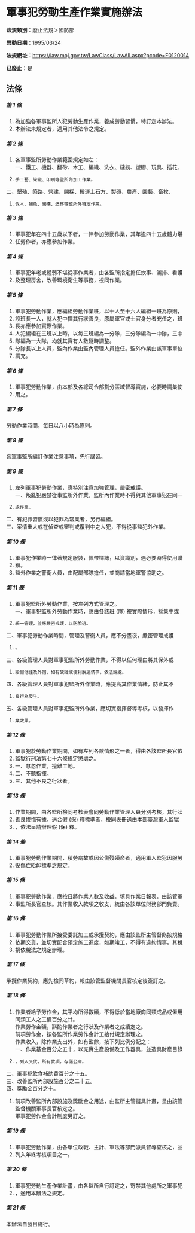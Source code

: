 # 軍事犯勞動生產作業實施辦法

**法規類別**：廢止法規＞國防部

**異動日期**：1995/03/24  

**法規網址**：https://law.moj.gov.tw/LawClass/LawAll.aspx?pcode=F0120014

**已廢止**：是



## 法條
##### 第 1 條
1. 為加強各軍事監所人犯勞動生產作業，養成勞動習慣，特訂定本辦法。
1. 本辦法未規定者，適用其他法令之規定。

##### 第 2 條
1. 各軍事監所勞動作業範圍規定如左：  
一、鐵工、機器、翻砂、木工、編織、洗衣、縫紉、塑膠、玩具、插花、
1.     手工藝、染織、印刷等監所內加工作業。  
二、墾殖、築路、營建、開採、搬運土石方、製磚、農產、園藝、畜牧、
1.     伐木、捕魚、開礦、造林等監所外特定作業。

##### 第 3 條
1. 軍事犯年在四十五歲以下者，一律參加勞動作業，其年逾四十五歲體力堪
1. 任勞作者，亦應參加作業。

##### 第 4 條
1. 軍事犯年老或體弱不堪從事作業者，由各監所指定擔任炊事、灑掃、看護
1. 及整理房舍，改善環境衛生等事務，視同作業。

##### 第 5 條
1. 軍事犯勞動作業，應編組勞動作業班，以十人至十六人編組一班為原則，
1. 設班長一人，就人犯中擇其行狀善良，原屬軍官或士官身分者充任之，班
1. 長亦應參加實際作業。
1. 人犯編組在三班以上時，以每三班編為一分隊，三分隊編為一中隊，三中
1. 隊編為一大隊，均就其實有人數隨時調整。
1. 分隊長以上人員，監內作業由監內管理人員擔任。監外作業由該軍事單位
1. 調充。

##### 第 6 條
1. 軍事犯勞動作業，由本部及各總司令部劃分區域督導實施，必要時調集使
1. 用之。

##### 第 7 條
勞動作業時間，每日以八小時為原則。

##### 第 8 條
各軍事監所編訂作業注意事項，先行講習。

##### 第 9 條
1. 左列軍事犯勞動作業，應特別注意加強管理，嚴密戒護。  
一、叛亂犯嚴禁從事監所外作業，監所內作業時不得與其他軍事犯在同一
1.     處作業。  
二、有犯罪習慣或以犯罪為常業者，另行編組。  
三、案情重大或在偵查或審判或覆判中之人犯，不得從事監犯外作業。

##### 第 10 條
1. 軍事犯作業時一律著規定服裝，佩帶標誌，以資識別，遇必要時得使用聯
1. 鎖。
1. 監外作業之警衛人員，由配屬部隊擔任，並商請當地軍警協助之。

##### 第 11 條
1. 軍事犯監所外勞動作業，按左列方式管理之。  
一、軍事犯監所外勞動作業時，應由各該班 (隊) 視實際情形，採集中或
1.     統一管理，並應嚴密戒護，以防脫逃。  
二、軍事犯勞動作業時間，管理及警衛人員，應不分晝夜，嚴密管理戒護
1.     。  
三、各級管理人員對軍事犯監所外勞動作業，不得以任何理由將其保外或
1.     給假他往及外宿，如有故縱或便利脫逃情事，依法論處。  
四、各級管理人員對軍事犯監所外作業時，應提高其作業情緒，防止其不
1.     良行為發生。  
五、各級管理人員對軍事犯監所外作業，應切實指揮督導考核，以發揮作
1.     業效果。

##### 第 12 條
1. 軍事犯於勞動作業期間，如有左列各款情形之一者，得由各該監所長官依
1. 監獄行刑法第七十六條規定懲處之。
1. 一、怠忽作業，擅離工地。
1. 二、不聽指揮。
1. 三、其他不良之行狀者。

##### 第 13 條
1. 作業期間，由各監所檢同考核表會同勞動作業管理人員分別考核，其行狀
1. 善良悛悔有據，適合假 (保) 釋標準者，檢同表冊送由本部臺灣軍人監獄
1. ，依法呈請辦理假 (保) 釋。

##### 第 14 條
1. 軍事犯勞動作業期間，積勞病故或因公傷殘殞命者，適用軍人監犯因服勞
1. 役傷亡給卹標準之規定。

##### 第 15 條
1. 軍事犯勞動作業，應按日將作業人數及收益，填具作業日報表，由該管軍
1. 事監所長官查核。其作業收入款項之收支，統由各該單位財務部門負責。

##### 第 16 條
1. 軍事犯勞動作業所接受委託加工或承攬契約，應由該監所主管督飭按規格
1. 依期交貨，並切實配合預定施工進度，如期竣工，不得有違約情事。其稅
1. 捐依稅法之規定辦理。

##### 第 17 條
承攬作業契約，應先檢同草約，報由該管監督機關長官核定後簽訂之。

##### 第 18 條
1. 作業者給予勞作金，其平均所得數額，不得低於當地廠商同類成品或僱用  
同類工人之工價百分之廿。  
作業勞作金額，斟酌作業者之行狀及作業者之成績定之。  
前項勞作金，按各監所作業勞作金計工給付規定辦理之。  
作業收入，除作業支出外，如有盈餘，按下列比例分配之：  
一、作業基金百分之五十，以充實生產設備及工作器具，並造具財產目錄
1.     ，列入交代，所有款項，存儲公庫。  
二、軍事犯飲食補助費百分之十五。  
三、改善監所內部設施百分之二十五。  
四、獎勵金百分之十。
1. 前項改善監所內部設施及獎勵金之用途，由監所主管擬具計畫，呈由該管  
監督機關軍事長官核定之。  
軍事犯勞作金會計制度另訂之。

##### 第 19 條
1. 軍事犯勞動作業，由各單位政戰、主計、軍法等部門派員督導查核之，並
1. 列入年終考核項目之一。

##### 第 20 條
1. 軍事犯勞動生產作業計畫，由各監所自行訂定之，寄禁其他處所之軍事犯
1. ，適用本辦法之規定。

##### 第 21 條
本辦法自發日施行。


